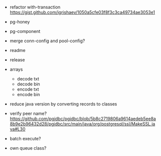 
- refactor with-transaction https://gist.github.com/igrishaev/1050a5cfe03f8f3c3ca49734ae3053e1
- pg-honey
- pg-component
- merge conn-config and pool-config?
- readme
- release

- arrays
  - decode txt
  - decode bin
  - encode txt
  - encode bin

- reduce java version by converting records to classes
- verify peer name? https://github.com/pgjdbc/pgjdbc/blob/5b8c2719806a9614aedeb5ee8a8b9e2b96432d28/pgjdbc/src/main/java/org/postgresql/ssl/MakeSSL.java#L30
- batch execute?
- own queue class?
